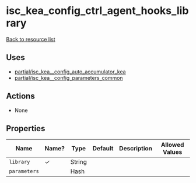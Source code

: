 # isc_kea_config_ctrl_agent_hooks_library

[Back to resource list](../README.md#resources)

## Uses

- [partial/isc_kea__config_auto_accumulator_kea](partial/isc_kea__config_auto_accumulator_kea.md)
- [partial/isc_kea__config_parameters_common](partial/isc_kea__config_parameters_common.md)

## Actions

- None

## Properties

| Name         | Name? | Type   | Default | Description | Allowed Values |
| ------------ | ----- | ------ | ------- | ----------- | -------------- |
| `library`    | ✓     | String |         |             |                |
| `parameters` |       | Hash   |         |             |                |
